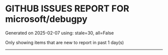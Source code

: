 
# GITHUB ISSUES REPORT FOR microsoft/debugpy


Generated on 2025-02-07 using: stale=30, all=False


Only showing items that are new to report in past 1 day(s)


---




















